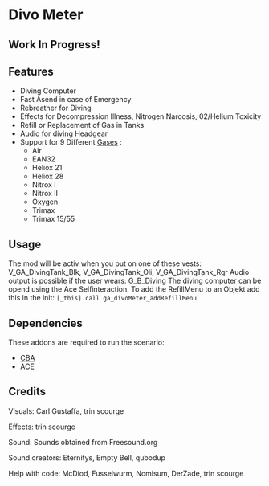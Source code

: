 # Divo Meter
## Work In Progress!

## Features
- Diving Computer
- Fast Asend in case of Emergency
- Rebreather for Diving
- Effects for Decompression Illness, Nitrogen Narcosis, 02/Helium Toxicity
- Refill or Replacement of Gas in Tanks
- Audio for diving Headgear
- Support for 9 Different [Gases](https://en.wikipedia.org/wiki/Breathing_gas#Common_diving_breathing_gases) :
	- Air
	- EAN32
	- Heliox 21
	- Heliox 28
	- Nitrox I
	- Nitrox II
	- Oxygen
	- Trimax
	- Trimax 15/55
	
## Usage	
The mod will be activ when you put on one of these vests: V_GA_DivingTank_Blk, V_GA_DivingTank_Oli, V_GA_DivingTank_Rgr
Audio output is possible if the user wears: G_B_Diving
The diving computer can be opend using the Ace Selfinteraction.
To add the RefillMenu to an Objekt add this in the init: `[_this] call ga_divoMeter_addRefillMenu`

## Dependencies
These addons are required to run the scenario:

   - [CBA](https://github.com/CBATeam/CBA_A3/releases)
   - [ACE](https://github.com/acemod/ACE3/releases)
	
## Credits
Visuals: 			Carl Gustaffa, trin scourge

Effects:			trin scourge

Sound: 				Sounds obtained from Freesound.org

Sound creators: 		Eternitys, Empty Bell, qubodup

Help with code: 		McDiod, Fusselwurm, Nomisum, DerZade, trin scourge

